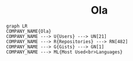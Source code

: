 <h1 align="center">Ola</h1>

```mermaid
graph LR
COMPANY_NAME{Ola}
COMPANY_NAME ---> U{Users} ---> UN[21]
COMPANY_NAME ---> R{Repositories} ---> RN[482]
COMPANY_NAME ---> G{Gists} ---> GN[1]
COMPANY_NAME ---> ML{Most Used<br>Languages}
```
